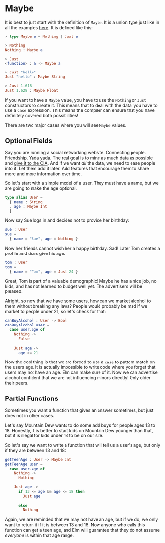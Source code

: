 # Maybe

It is best to just start with the definition of `Maybe`. It is a union type just like in all the examples [here](types/union_types.md). It is defined like this:

```elm
> type Maybe a = Nothing | Just a

> Nothing
Nothing : Maybe a

> Just
<function> : a -> Maybe a

> Just "hello"
Just "hello" : Maybe String

> Just 1.618
Just 1.628 : Maybe Float
```

If you want to have a `Maybe` value, you have to use the `Nothing` or `Just` constructors to create it. This means that to deal with the data, you have to use a `case` expression. This means the compiler can ensure that you have definitely covered both possibilities!

There are two major cases where you will see `Maybe` values.


## Optional Fields

Say you are running a social networking website. Connecting people. Friendship. Yada yada. The real goal is to mine as much data as possible and [give it to the CIA](http://www.theonion.com/video/cias-facebook-program-dramatically-cut-agencys-cos-19753). And if we want *all* the data, we need to ease people into it. Let them add it later. Add features that encourage them to share more and more information over time.

So let's start with a simple model of a user. They must have a name, but we are going to make the age optional.

```elm
type alias User =
  { name : String
  , age : Maybe Int
  }
```

Now say Sue logs in and decides not to provide her birthday:

```elm
sue : User
sue =
  { name = "Sue", age = Nothing }
```

Now her friends cannot wish her a happy birthday. Sad! Later Tom creates a profile and *does* give his age:

```elm
tom : User
tom =
  { name = "Tom", age = Just 24 }
```

Great, Tom is part of a valuable demographic! Maybe he has a nice job, no kids, and has not learned to budget well yet. The advertisers will be pleased.

Alright, so now that we have some users, how can we market alcohol to them without breaking any laws? People would probably be mad if we market to people under 21, so let's check for that:

```elm
canBuyAlcohol : User -> Bool
canBuyAlcohol user =
  case user.age of
    Nothing ->
      False
      
    Just age ->
      age >= 21
```

Now the cool thing is that we are forced to use a `case` to pattern match on the users age. It is actually impossible to write code where you forget that users may not have an age. Elm can make sure of it. Now we can advertise alcohol confident that we are not influencing minors directly! Only older their peers.


## Partial Functions

Sometimes you want a function that gives an answer sometimes, but just does not in other cases. 

Let's say Mountain Dew wants to do some add buys for people ages 13 to 18. Honestly, it is better to start kids on Mountain Dew younger than that, but it is illegal for kids under 13 to be on our site.

So let's say we want to write a function that will tell us a user's age, but only if they are between 13 and 18:

```elm
getTeenAge : User -> Maybe Int
getTeenAge user =
  case user.age of
    Nothing ->
      Nothing
      
    Just age ->
      if 13 <= age && age <= 18 then
        Just age
        
      else
        Nothing
```

Again, we are reminded that we may not have an age, but if we do, we only want to return it if it is between 13 and 18. Now anyone who calls this function can get a teen age, and Elm will guarantee that they do not assume *everyone* is within that age range.